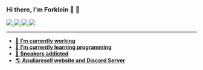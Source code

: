 ### Hi there, I'm Forklein :rocket: 👋

<a href="#"><img src="https://img.shields.io/badge/HTML5-E34F26?style=for-the-badge&logo=html5&logoColor=white"> <a href="#"><img src="https://img.shields.io/badge/CSS3-1572B6?style=for-the-badge&logo=css3&logoColor=white"> <a href="#"><img src="https://img.shields.io/badge/JavaScript-F7DF1E?style=for-the-badge&logo=javascript&logoColor=black"> <a href="#"><img src="https://img.shields.io/badge/Python-14354C?style=for-the-badge&logo=python&logoColor=white">

<hr>

- 🔭 <b>I’m currently working</b>
- 🌱 <b>I’m currently learning programming</b>
- :snake: <b>Sneakers addicted</b>
- :earth_americas: <b>Apuliaresell website and Discord Server</b>
